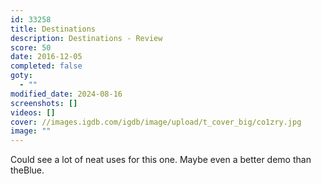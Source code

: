 ```yaml
---
id: 33258
title: Destinations
description: Destinations - Review
score: 50
date: 2016-12-05
completed: false
goty:
  - ""
modified_date: 2024-08-16
screenshots: []
videos: []
cover: //images.igdb.com/igdb/image/upload/t_cover_big/co1zry.jpg
image: ""
---
```

Could see a lot of neat uses for this one. Maybe even a better demo than theBlue.